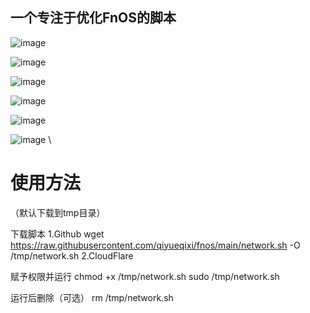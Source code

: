 ## 一个专注于优化FnOS的脚本
![image](https://github.com/user-attachments/assets/69674873-9180-4b9c-9091-c8fd3d9c53d0)

![image](https://github.com/user-attachments/assets/ecd2a5eb-947c-4e3e-a37e-8960ce5dd128)

![image](https://github.com/user-attachments/assets/37acf916-84e4-4a80-a7eb-714cfab69d77)

![image](https://github.com/user-attachments/assets/fe7d44b0-a76c-4b42-ba1b-f58011c20c90)

![image](https://github.com/user-attachments/assets/5cb15a46-07a5-4e2e-89dc-bbf948d56acc)

![image](https://github.com/user-attachments/assets/8bce4669-4ad2-461d-bfbd-3922ceb939a8)
 \
# 使用方法
（默认下载到tmp目录）

下载脚本
1.Github
wget https://raw.githubusercontent.com/qiyueqixi/fnos/main/network.sh -O /tmp/network.sh
2.CloudFlare

赋予权限并运行
chmod +x /tmp/network.sh
sudo /tmp/network.sh

运行后删除（可选）
rm /tmp/network.sh
